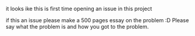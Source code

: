 it looks ike this is first time opening an issue in this project

if this an issue please make a 500 pages essay on the problem :D
Please say what the problem is and how you got to the problem.
